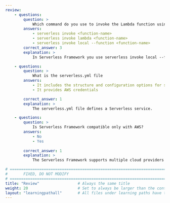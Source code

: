 ```yaml
---
review:
    - questions:
        question: >
            Which command do you use to invoke the Lambda function using Serverless Framework?
        answers:
            - serverless invoke <function-name>
            - serverless invoke lambda <function-name>
            - serverless invoke local --function <function-name>
        correct_answer: 3
        explanation: >
            In Serverless Framework you use serverless invoke local --function <function-name> to invoke the Lambda function

    - questions:
        question: >
            What is the serverless.yml file
        answers:
            - It includes the structure and configuration options for setting up a Serverless service
            - It provides AWS credentials            

        correct_answer: 1
        explanation: >
            The serverless.yml file defines a Serverless service.

    - questions:
        question: >
            Is Serverless Framework compatible only with AWS?
        answers:
            - No
            - Yes
            
        correct_answer: 1
        explanation: >
            The Serverless Framework supports multiple cloud providers such as AWS, Google Cloud, and Microsoft Azure, providing a versatile and scalable solution for modern application development

# ================================================================================
#       FIXED, DO NOT MODIFY
# ================================================================================
title: "Review"                 # Always the same title
weight: 20                      # Set to always be larger than the content in this path
layout: "learningpathall"       # All files under learning paths have this same wrapper
---
```

